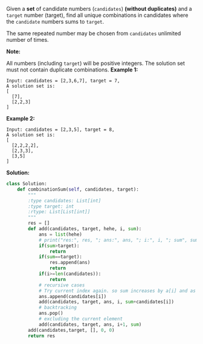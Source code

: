 Given a **set** of candidate numbers (`candidates`) **(without duplicates)** and a `target` number (target), find all unique combinations in candidates where the `candidate` numbers sums to `target`.

The same repeated number may be chosen from `candidates` unlimited number of times.

**Note:**

All numbers (including `target`) will be positive integers.
The solution set must not contain duplicate combinations.
**Example 1:**
```
Input: candidates = [2,3,6,7], target = 7,
A solution set is:
[
  [7],
  [2,2,3]
]
```
**Example 2:**
```
Input: candidates = [2,3,5], target = 8,
A solution set is:
[
  [2,2,2,2],
  [2,3,3],
  [3,5]
]
```
**Solution:**
```python
class Solution:
    def combinationSum(self, candidates, target):
        """
        :type candidates: List[int]
        :type target: int
        :rtype: List[List[int]]
        """
        res = []
        def add(candidates, target, hehe, i, sum):
            ans = list(hehe)
            # print("res:", res, "; ans:", ans, "; i:", i, "; sum", sum)
            if(sum>target):
                return
            if(sum==target):
                res.append(ans) 
                return
            if(i>=len(candidates)):
                return
            # recursive cases
            # Try current index again. so sum increases by a[i] and as that element can be choosen for unlimited times
            ans.append(candidates[i])
            add(candidates, target, ans, i, sum+candidates[i])
            # backtracking
            ans.pop()
            # excluding the current element
            add(candidates, target, ans, i+1, sum)
        add(candidates,target, [], 0, 0)
        return res
```

